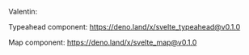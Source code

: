 Valentin:

Typeahead component: https://deno.land/x/svelte_typeahead@v0.1.0

Map component: https://deno.land/x/svelte_map@v0.1.0
